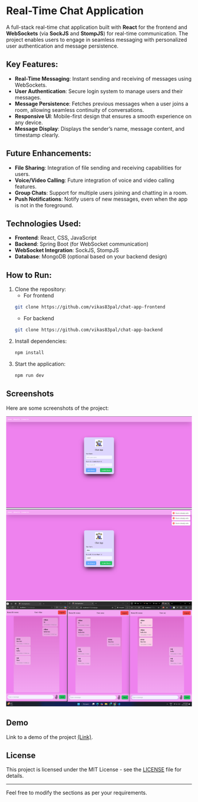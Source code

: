 
# Real-Time Chat Application

A full-stack real-time chat application built with **React** for the frontend and **WebSockets** (via **SockJS** and **StompJS**) for real-time communication. The project enables users to engage in seamless messaging with personalized user authentication and message persistence.

## Key Features:
- **Real-Time Messaging**: Instant sending and receiving of messages using WebSockets.
- **User Authentication**: Secure login system to manage users and their messages.
- **Message Persistence**: Fetches previous messages when a user joins a room, allowing seamless continuity of conversations.
- **Responsive UI**: Mobile-first design that ensures a smooth experience on any device.
- **Message Display**: Displays the sender’s name, message content, and timestamp clearly.

## Future Enhancements:
- **File Sharing**: Integration of file sending and receiving capabilities for users.
- **Voice/Video Calling**: Future integration of voice and video calling features.
- **Group Chats**: Support for multiple users joining and chatting in a room.
- **Push Notifications**: Notify users of new messages, even when the app is not in the foreground.

## Technologies Used:
- **Frontend**: React, CSS, JavaScript
- **Backend**: Spring Boot (for WebSocket communication)
- **WebSocket Integration**: SockJS, StompJS
- **Database**: MongoDB (optional based on your backend design)

## How to Run:
1. Clone the repository:
   - For frontend
   ```bash
   git clone https://github.com/vikas83pal/chat-app-frontend
   ```
   - For backend
   ```bash
   git clone https://github.com/vikas83pal/chat-app-backend
   ```
3. Install dependencies:
   ```bash
   npm install
   ```
4. Start the application:
   ```bash
   npm run dev
   ```

## Screenshots

Here are some screenshots of the project:

![Screenshot 1](/src/assets/ss1.png)
![Screenshot 2](/src/assets/ss3.png)
![Screenshot 3](/src/assets/ss2.png)


## Demo
Link to a demo of the project [(Link)](https://chat-eight-lemon.vercel.app/).

## License
This project is licensed under the MIT License - see the [LICENSE](LICENSE) file for details.

---

Feel free to modify the sections as per your requirements. 